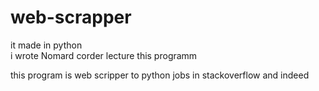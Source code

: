 # web-scrapper

it made in python<br>
i wrote Nomard corder lecture this programm<br>

this program is web scripper to python jobs in stackoverflow and indeed<br>
